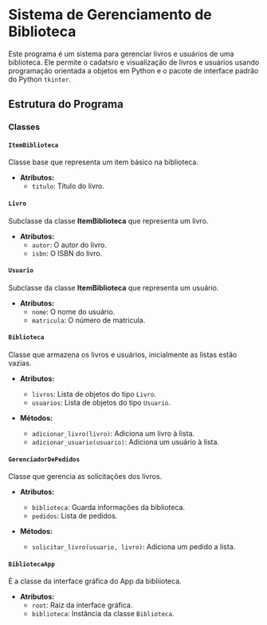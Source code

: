 # Sistema de Gerenciamento de Biblioteca

Este programa é um sistema para gerenciar livros e usuários de uma biblioteca. Ele permite o cadatsro e visualização de livros e usuários usando programação orientada a objetos em Python e o pacote de interface padrão do Python `tkinter`.

## Estrutura do Programa

### Classes

#### `ItemBiblioteca`
Classe base que representa um item básico na biblioteca.

- **Atributos:**
  - `titulo`: Título do livro.

#### `Livro`
Subclasse da classe **ItemBiblioteca** que representa um livro.

- **Atributos:**
  - `autor`: O autor do livro.
  - `isbn`: O ISBN do livro.
 
#### `Usuario`
Subclasse da classe **ItemBiblioteca** que representa um usuário.

- **Atributos:**
  - `nome`: O nome do usuário.
  - `matricula`: O número de matricula.

#### `Biblioteca`
Classe que armazena os livros e usuários, inicialmente as listas estão vazias.

- **Atributos:**
  - `livros`: Lista de objetos do tipo `Livro`.
  - `usuarios`: Lista de objetos  do tipo `Usuario`.

- **Métodos:**
  - `adicionar_livro(livro)`: Adiciona um livro à lista.
  - `adicionar_usuario(usuario)`: Adiciona um usuário à lista.
 
#### `GerenciadorDePedidos`
Classe que gerencia as solicitações dos livros.

- **Atributos:**
  - `biblioteca`: Guarda informações da biblioteca.
  - `pedidos`: Lista de pedidos.
 
- **Métodos:**
  - `solicitar_livro(usuario, livro)`: Adiciona um pedido a lista.
 
#### `BibliotecaApp`
É a classe da interface gráfica do App da bibliioteca.

- **Atributos:**
  - `root`: Raiz da interface gráfica.
  - `biblioteca`: Instância da classe `Biblioteca`.























  
